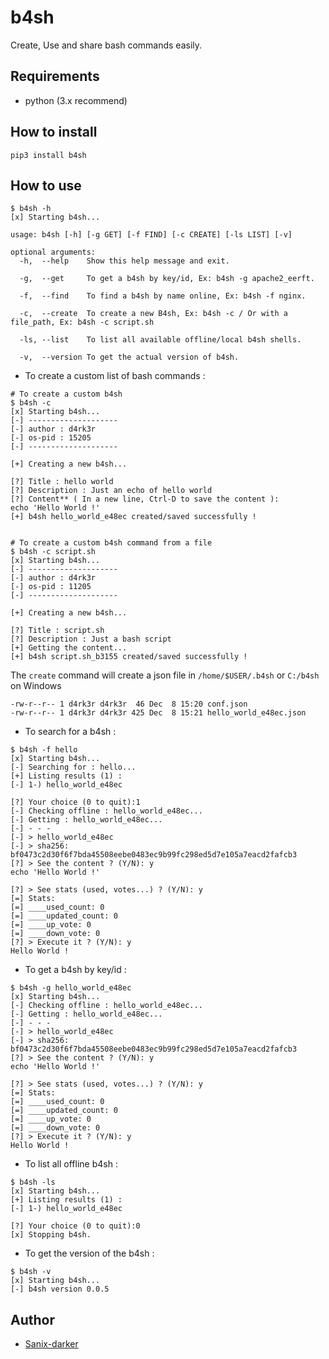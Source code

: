 # b4sh

Create, Use and share bash commands easily.

## Requirements

- python (3.x recommend)

## How to install

```shell
pip3 install b4sh
```

## How to use

```shell script
$ b4sh -h
[x] Starting b4sh...

usage: b4sh [-h] [-g GET] [-f FIND] [-c CREATE] [-ls LIST] [-v]

optional arguments:
  -h,  --help    Show this help message and exit.

  -g,  --get     To get a b4sh by key/id, Ex: b4sh -g apache2_eerft.

  -f,  --find    To find a b4sh by name online, Ex: b4sh -f nginx.

  -c,  --create  To create a new B4sh, Ex: b4sh -c / Or with a file_path, Ex: b4sh -c script.sh

  -ls, --list    To list all available offline/local b4sh shells.

  -v,  --version To get the actual version of b4sh.
```

- To create a custom list of bash commands :

```shell
# To create a custom b4sh
$ b4sh -c 
[x] Starting b4sh...
[-] --------------------
[-] author : d4rk3r
[-] os-pid : 15205
[-] --------------------

[+] Creating a new b4sh...

[?] Title : hello world
[?] Description : Just an echo of hello world
[?] Content** ( In a new line, Ctrl-D to save the content ): 
echo 'Hello World !'
[+] b4sh hello_world_e48ec created/saved successfully !


# To create a custom b4sh command from a file
$ b4sh -c script.sh
[x] Starting b4sh...
[-] --------------------
[-] author : d4rk3r
[-] os-pid : 11205
[-] --------------------

[+] Creating a new b4sh...

[?] Title : script.sh
[?] Description : Just a bash script
[+] Getting the content...
[+] b4sh script.sh_b3155 created/saved successfully !
```

The `create` command will create a json file in `/home/$USER/.b4sh` or `C:/b4sh` on Windows
```
-rw-r--r-- 1 d4rk3r d4rk3r  46 Dec  8 15:20 conf.json
-rw-r--r-- 1 d4rk3r d4rk3r 425 Dec  8 15:21 hello_world_e48ec.json
```

- To search for a b4sh :
```shell
$ b4sh -f hello
[x] Starting b4sh...
[-] Searching for : hello...
[+] Listing results (1) :
[-] 1-) hello_world_e48ec

[?] Your choice (0 to quit):1
[-] Checking offline : hello_world_e48ec...
[-] Getting : hello_world_e48ec...
[-] - - -
[-] > hello_world_e48ec
[-] > sha256: bf0473c2d30f6f7bda45508eebe0483ec9b99fc298ed5d7e105a7eacd2fafcb3
[?] > See the content ? (Y/N): y
echo 'Hello World !'

[?] > See stats (used, votes...) ? (Y/N): y
[=] Stats:
[=] ____used_count: 0
[=] ____updated_count: 0
[=] ____up_vote: 0
[=] ____down_vote: 0
[?] > Execute it ? (Y/N): y
Hello World !
```

- To get a b4sh by key/id :
```shell
$ b4sh -g hello_world_e48ec
[x] Starting b4sh...
[-] Checking offline : hello_world_e48ec...
[-] Getting : hello_world_e48ec...
[-] - - -
[-] > hello_world_e48ec
[-] > sha256: bf0473c2d30f6f7bda45508eebe0483ec9b99fc298ed5d7e105a7eacd2fafcb3
[?] > See the content ? (Y/N): y
echo 'Hello World !'

[?] > See stats (used, votes...) ? (Y/N): y
[=] Stats:
[=] ____used_count: 0
[=] ____updated_count: 0
[=] ____up_vote: 0
[=] ____down_vote: 0
[?] > Execute it ? (Y/N): y
Hello World !
```

- To list all offline b4sh :
```
$ b4sh -ls
[x] Starting b4sh...
[+] Listing results (1) :
[-] 1-) hello_world_e48ec

[?] Your choice (0 to quit):0
[x] Stopping b4sh.
```

- To get the version of the b4sh :
```shell
$ b4sh -v
[x] Starting b4sh...
[-] b4sh version 0.0.5
```
## Author

- [Sanix-darker](https://github.com/sanix-darker)
